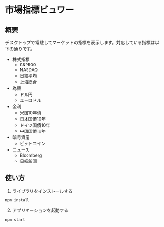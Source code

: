 # 市場指標ビュワー

## 概要

デスクトップで常駐してマーケットの指標を表示します。対応している指標は以下の通りです。

- 株式指標
  - S&P500
  - NASDAQ
  - 日経平均
  - 上海総合
- 為替
  - ドル円
  - ユーロドル
- 金利
  - 米国10年債
  - 日本国債10年
  - ドイツ国債10年
  - 中国国債10年
- 暗号資産
  - ビットコイン
- ニュース
  - Bloomberg
  - 日経新聞

## 使い方

1. ライブラリをインストールする

```bash
npm install
```

2. アプリケーションを起動する

```bash
npm start
```
